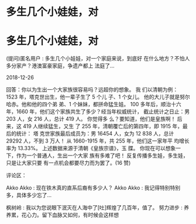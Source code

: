 # 多生几个小娃娃，对

# 多生几个小娃娃，对

(提问)匿名用户 : 多生几个小娃娃，对一个家庭来说，到底好 在什么地方？不怕人多分家产？港澳富豪家庭，争遗产都上 法庭了…

2018-12-26

回答：你以为生出一个大家族很容易吗？远超你的想象。 我 们以清朝为例： 1523 年，塔克世出生，他一辈子生了 5 个儿 子、1 个女儿。 他的大儿子就是努尔哈赤。他和他的四个弟 弟、1 个妹妹，都拼命猛生娃。 100 多年后，顺治十六 年，1660 年，他们这个家族共生了多少？经当年权威统计， 截止统计之日止：男 203 人，女 216 人，总计 419 人。 你觉得多 么？要知道，他们是皇族啊！ 后来，这 419 人继续猛生，又生 了 255 年，清朝覆亡后的第四年，即 1915 年，最后的统计： 塔 克世家族最后成员为：男 16454 人，女为 12 838 人，总计 29292 人，不到 3 万人！ 从 1660-1915 年，共 255 年，他们这一家年平 均增长率为 13.33%。 上述数据来源于清朝《皇族宗谱》，玉 牒。 你现在可以想象一下，作为一个普通人，生出一个大家 族有多难了吧！ 反复传播多生娃，多生娃，只是让大家只要 有一点机会都要尽力而为罢了。(16 赞)

评论区：

Akko Akko : 现在铁木真的直系后裔有多少人？ Akko Akko : 我记得特别特别多，具体多少忘了...

枫树岭 : 我以为您说眼下泯灭在人海中了[吐]辉煌了几百年，值了。 努力进步 : 养养累，花心力。留下血脉又如何，有时候会这样想